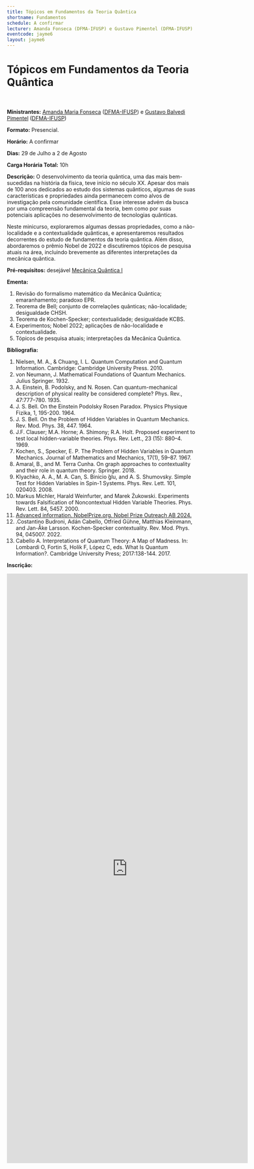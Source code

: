```yaml
---
title: Tópicos em Fundamentos da Teoria Quântica
shortname: Fundamentos
schedule: A confirmar
lecturer: Amanda Fonseca (DFMA-IFUSP) e Gustavo Pimentel (DFMA-IFUSP)
eventcode: jayme6
layout: jayme6
---
```

# Tópicos em Fundamentos da Teoria Quântica <br><br>

**Ministrantes:** [Amanda Maria Fonseca](http://lattes.cnpq.br/4770337801107271) ([DFMA-IFUSP](http://portal.if.usp.br/ifusp/)) e [Gustavo Balvedi Pimentel](http://lattes.cnpq.br/8151501103211823) ([DFMA-IFUSP](http://portal.if.usp.br/ifusp/))

**Formato:** Presencial.

**Horário:** A confirmar

**Dias:** 29 de Julho a 2 de Agosto

**Carga Horária Total:** 10h

**Descrição:** O desenvolvimento da teoria quântica, uma das mais bem-sucedidas na história da física, teve início no século XX. Apesar dos mais de 100 anos dedicados ao estudo dos sistemas quânticos, algumas de suas características e propriedades ainda permanecem como alvos de investigação pela comunidade científica. Esse interesse advém da busca por uma compreensão fundamental da teoria, bem como por suas potenciais aplicações no desenvolvimento de tecnologias quânticas.

Neste minicurso, exploraremos algumas dessas propriedades, como a não-localidade e a contextualidade quânticas, e apresentaremos resultados decorrentes do estudo de fundamentos da teoria quântica. Além disso, abordaremos o prêmio Nobel de 2022 e discutiremos tópicos de pesquisa atuais na área, incluindo brevemente as diferentes interpretações da mecânica quântica. 

**Pré-requisitos:** desejável [Mecânica Quântica I](https://uspdigital.usp.br/jupiterweb/obterDisciplina?sgldis=4300403&verdis=1)

**Ementa:** 

1. Revisão do formalismo matemático da Mecânica Quântica; emaranhamento; paradoxo EPR. 
2. Teorema de Bell; conjunto de correlações quânticas; não-localidade; desigualdade CHSH. 
3. Teorema de Kochen-Specker; contextualidade; desigualdade KCBS.
4. Experimentos; Nobel 2022; aplicações de não-localidade e contextualidade. 
5. Tópicos de pesquisa atuais; interpretações da Mecânica Quântica.

**Bibliografia:**

1. Nielsen, M. A., & Chuang, I. L. Quantum Computation and Quantum Information. Cambridge: Cambridge University Press. 2010.
2. von Neumann, J. Mathematical Foundations of Quantum Mechanics. Julius Springer. 1932.
3. A. Einstein, B. Podolsky, and N. Rosen. Can quantum-mechanical description of physical reality be considered complete? Phys. Rev., 47:777–780. 1935.
4. J. S. Bell. On the Einstein Podolsky Rosen Paradox. Physics Physique Fizika, 1, 195-200. 1964.
5. J. S. Bell. On the Problem of Hidden Variables in Quantum Mechanics. Rev. Mod. Phys. 38, 447. 1964.
6. J.F. Clauser; M.A. Horne; A. Shimony; R.A. Holt. Proposed experiment to test local hidden-variable theories. Phys. Rev. Lett., 23 (15): 880–4. 1969.
7. Kochen, S., Specker, E. P. The Problem of Hidden Variables in Quantum Mechanics. Journal of Mathematics and Mechanics, 17(1), 59–87. 1967.
8. Amaral, B., and M. Terra Cunha. On graph approaches to contextuality and their role in quantum theory. Springer. 2018.
9. Klyachko, A. A., M. A. Can, S. Binicio ̆glu, and A. S. Shumovsky. Simple Test for Hidden Variables in Spin-1 Systems. Phys. Rev. Lett. 101, 020403. 2008.
10. Markus Michler, Harald Weinfurter, and Marek Żukowski. Experiments towards Falsification of Noncontextual Hidden Variable Theories. Phys. Rev. Lett. 84, 5457. 2000.
11. [Advanced information. NobelPrize.org. Nobel Prize Outreach AB 2024.](https://www.nobelprize.org/prizes/physics/2022/advanced-information/)
12. .Costantino Budroni, Adán Cabello, Otfried Gühne, Matthias Kleinmann, and Jan-Åke Larsson. Kochen-Specker contextuality. Rev. Mod. Phys. 94, 045007. 2022. 
13. Cabello A. Interpretations of Quantum Theory: A Map of Madness. In: Lombardi O, Fortin S, Holik F, López C, eds. What Is Quantum Information?. Cambridge University Press; 2017:138-144. 2017.

**Inscrição:**

<iframe src="https://docs.google.com/forms/d/e/1FAIpQLScc_eY8PV70ZTRzSlYHgKAxNZsH4vzaY2GJfFAMrak2im7fOA/viewform?embedded=true" width="640" height="1567" frameborder="0" marginheight="0" marginwidth="0">Loading…</iframe>
